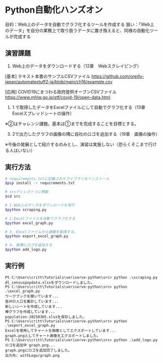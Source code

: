 # Python自動化ハンズオン
目的：Web上のデータを自動でグラフ化するツールを作成する
狙い：「Web上のデータ」を自分の業務上で取り扱うデータに置き換えると、同様の自動化ツールが完成する

## 演習課題

1. Web上のデータをダウンロードする（12章　Webスクレイピング）
   

[基本]
テキスト本書のサンプルCSVファイル
https://github.com/oreilly-japan/automatestuff2-ja/blob/main/ch16/example.csv

[応用]
COVID19にまつわる政府提供オープンCSVファイル
https://www.mhlw.go.jp/stf/covid-19/open-data.html


1. 1.で取得したデータをExcelファイルにして自動でグラフ化する（13章　Excelスプレッドシートの操作）

※②はチャレンジ課題。基本は①までを完成することを目標とする。

3. 2で出力したグラフの画像の隅に自社のロゴを追加する（19章　画像の操作）

※今後の発展として紹介するのみとし、演習は実施しない（恐らくそこまで行ける人はいない）

## 実行方法

```bash
# requirements.txtに記載されたライブラリをインストール
$pip install -r requirements.txt

# srcディレクトリに移動
$cd src

# 1.Web上のデータをダウンロードを実行
$python scraping.py

# 2.Excelファイルを自動でグラフ化する
$python excel_graph.py

# 3. Excelファイルから画像を取得する。
$python export_excel_graph.py

# 4. 画像にロゴを追加する
$python add_logo.py
```

## 実行例

```
PS C:\Users\critt\Tutorials\veriserve-python\src> python .\scraping.py
dl_censuspopdata.xlsxをダウンロードしました。
PS C:\Users\critt\Tutorials\veriserve-python\src> python .\excel_graph.py
ワークブックを開いています...
各州の人口を集計しています...
新しいシートを作成しています...
棒グラフを作成しています...
population-20250305.xlsxを保存しました。
PS C:\Users\critt\Tutorials\veriserve-python\src> python .\export_excel_graph.py
Excelを使用してチャートを画像としてエクスポートしています...
graph.pngとしてチャート画像をエクスポートしました。
PS C:\Users\critt\Tutorials\veriserve-python\src> python .\add_logo.py          
ロゴを追加中 graph.png...
graph.pngにロゴを追加完了しました。
出力先: withLogo/graph.png
```